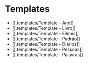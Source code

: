 # Templates
- [[.templates/Template - Ano]]
- [[.templates/Template - Livro]]
- [[.templates/Template - Filmes]]
- [[.templates/Template - Padrão]]
- [[.templates/Template - Diários]]
- [[.templates/Template - Pessoas]]
- [[.templates/Template - Palavras]]